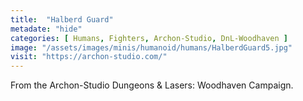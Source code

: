 ```yaml
---
title:  "Halberd Guard"
metadate: "hide"
categories: [ Humans, Fighters, Archon-Studio, DnL-Woodhaven ]
image: "/assets/images/minis/humanoid/humans/HalberdGuard5.jpg"
visit: "https://archon-studio.com/"
---
```

From the Archon-Studio Dungeons & Lasers: Woodhaven Campaign.